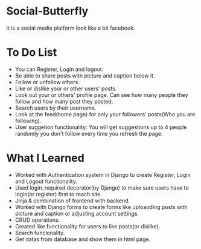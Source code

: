# Social-Butterfly
It is a social media platform look like a bit facebook. 

# To Do List
* You can Register, Login and logout.
* Be able to share posts with picture and caption below it.
* Follow or unfollow others.
* Like or dislike your or other users' posts.
* Look out your or others' profile page. Can see how many people they follow and how many post they posted.
* Search users by their username.
* Look at the feed(home page) for only your followers' posts(Who you are following).
* User suggetion functionality: You will get suggestions up to 4 people randomly you don't follow every time you refresh the page.

# What I Learned

* Worked with Authentication system in Django to create Register, Login and Logout functionality.
* Used login_required decorator(by Django) to make sure users have to login(or register) first to reach site.
* Jinja & combination of frontend with backend.
* Worked with Django forms to create forms like uploaoding posts with picture and caption or adjusting account settings.
* CRUD operations.
* Created like functionality for users to like posts(or dislike).
* Search funcionality.
* Get datas from database and show them in html page.
